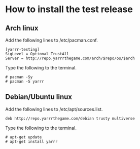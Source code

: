 # How to install the test release

## Arch linux

Add the following lines to /etc/pacman.conf.

~~~
[yarrr-testing]
SigLevel = Optional TrustAll
Server = http://repo.yarrrthegame.com/arch/$repo/os/$arch
~~~

Type the following to the terminal.

~~~
# pacman -Sy
# pacman -S yarrr
~~~

## Debian/Ubuntu linux

Add the following lines to /etc/apt/sources.list.

~~~
deb http://repo.yarrrthegame.com/debian trusty multiverse
~~~

Type the following to the terminal.

~~~
# apt-get update
# apt-get install yarrr
~~~

